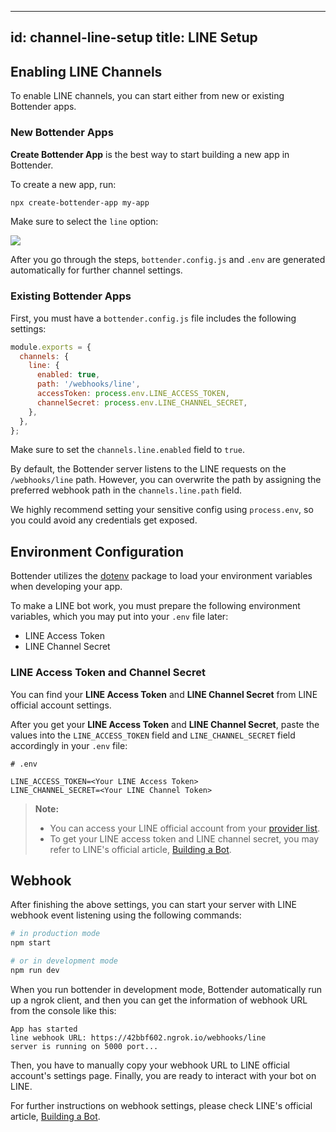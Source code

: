 
---
id: channel-line-setup
title: LINE Setup
---

## Enabling LINE Channels

To enable LINE channels, you can start either from new or existing Bottender apps.

### New Bottender Apps

**Create Bottender App** is the best way to start building a new app in Bottender.

To create a new app, run:

```sh
npx create-bottender-app my-app
```

Make sure to select the `line` option:

![](https://user-images.githubusercontent.com/3382565/67851224-f2b7f200-fb44-11e9-9ccb-afd7eee74b00.png)

After you go through the steps, `bottender.config.js` and `.env` are generated automatically for further channel settings.

### Existing Bottender Apps

First, you must have a `bottender.config.js` file includes the following settings:

```js
module.exports = {
  channels: {
    line: {
      enabled: true,
      path: '/webhooks/line',
      accessToken: process.env.LINE_ACCESS_TOKEN,
      channelSecret: process.env.LINE_CHANNEL_SECRET,
    },
  },
};
```

Make sure to set the `channels.line.enabled` field to `true`.

By default, the Bottender server listens to the LINE requests on the `/webhooks/line` path. However, you can overwrite the path by assigning the preferred webhook path in the `channels.line.path` field.

We highly recommend setting your sensitive config using `process.env`, so you could avoid any credentials get exposed.

## Environment Configuration

Bottender utilizes the [dotenv](https://www.npmjs.com/package/dotenv) package to load your environment variables when developing your app.

To make a LINE bot work, you must prepare the following environment variables, which you may put into your `.env` file later:

- LINE Access Token
- LINE Channel Secret

### LINE Access Token and Channel Secret

You can find your **LINE Access Token** and **LINE Channel Secret** from LINE official account settings.

After you get your **LINE Access Token** and **LINE Channel Secret**, paste the values into the `LINE_ACCESS_TOKEN` field and `LINE_CHANNEL_SECRET` field accordingly in your `.env` file:

```
# .env

LINE_ACCESS_TOKEN=<Your LINE Access Token>
LINE_CHANNEL_SECRET=<Your LINE Channel Token>
```

> **Note:**
>
> - You can access your LINE official account from your [provider list](https://developers.line.biz/console/).
> - To get your LINE access token and LINE channel secret, you may refer to LINE's official article, [Building a Bot](https://developers.line.biz/en/docs/messaging-api/building-bot/).

## Webhook

After finishing the above settings, you can start your server with LINE webhook event listening using the following commands:

```sh
# in production mode
npm start

# or in development mode
npm run dev
```

When you run bottender in development mode, Bottender automatically run up a ngrok client, and then you can get the information of webhook URL from the console like this:

```
App has started
line webhook URL: https://42bbf602.ngrok.io/webhooks/line
server is running on 5000 port...
```

Then, you have to manually copy your webhook URL to LINE official account's settings page. Finally, you are ready to interact with your bot on LINE.

For further instructions on webhook settings, please check LINE's official article, [Building a Bot](https://developers.line.biz/en/docs/messaging-api/building-bot/).
